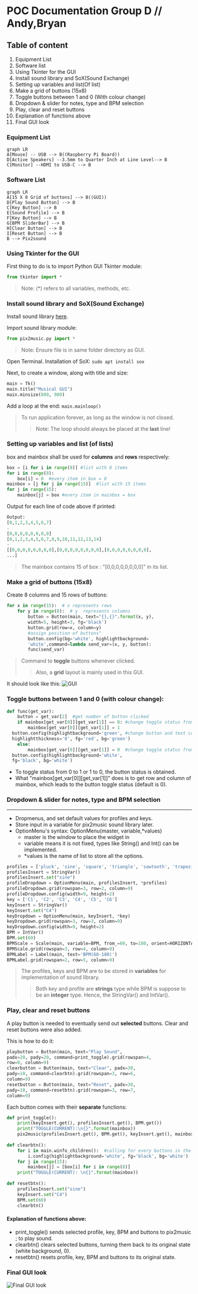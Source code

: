 ﻿# POC Documentation Group D // Andy,Bryan

##	Table of content

1.	Equipment List
2.	Software list
3.	Using Tkinter for the GUI
4.	Install sound library and SoX(Sound Exchange)
5.	Setting up variables and list(Of list)
6.	Make a grid of buttons (15x8)
7.	Toggle buttons between 1 and 0 (With colour change)
8.	Dropdown & slider for notes, type and BPM selection
9. Play, clear and reset buttons
10. Explanation of functions above
11. Final GUI look

###	Equipment List	
```mermaid
graph LR
A[Mouse] -- USB --> B((Raspberry Pi Board))
D[Active Speakers] --3.5mm to Quarter Inch at Line Level--> B
C[Monitor] --HDMI to USB-C --> B
```

###	Software List
```mermaid
graph LR 
A[15 X 8 Grid of buttons] --> B((GUI))
D[Play Sound Button] --> B
C[Key Button] --> B
E[Sound Profile] --> B
F[Key Button] --> B
G[BPM SliderBar] --> B
H[Clear Button] --> B
I[Reset Button] --> B
B --> Pix2sound
```

### Using Tkinter for the GUI
First thing to do is to import Python GUI Tkinter module:
```python
from tkinter import *
```
>Note: (*) refers to all variables, methods, etc.
### Install sound library and SoX(Sound Exchange)
Install sound library [here](https://github.com/huats-club/sorpiart/blob/main/pix2music.py).

Import sound library module:
```python
from pix2music.py import *
```
>Note: Ensure file is in same folder directory as GUI.

Open Terminal.
Installation of SoX:
`sudo apt install sox`

Next, to create a window, along with title and size:
```python
main = Tk()  
main.title("Musical GUI")  
main.minsize(800, 980)
```
Add a loop at the end:
`main.mainloop()`
>To run application forever, as long as the window is not closed.
>>Note: The loop should always be placed at the **last** line!
### Setting up variables and list (of lists)
box and mainbox shall be used for **columns** and **rows** respectively:
```python
box = [i for i in range(8)] #list with 8 items
for i in range(8):  
    box[i] = 0  #every item in box = 0
mainbox = [j for j in range(15)]  #list with 15 items
for j in range(15):  
    mainbox[j] = box #every item in mainbox = box
```
Output for each line of code above if printed:
```python
Output:
[0,1,2,3,4,5,6,7]
-
[0,0,0,0,0,0,0,0]
[0,1,2,3,4,5,6,7,8,9,10,11,12,13,14]
-
[[0,0,0,0,0,0,0,0],[0,0,0,0,0,0,0,0],[0,0,0,0,0,0,0,0],
...]
```
>The mainbox contains 15 of box : "[0,0,0,0,0,0,0,0]" in its list.

### Make a grid of buttons (15x8)
Create 8 columns and 15 rows of buttons:
```python
for x in range(15):  # x represents rows
    for y in range(8):  # y  represents columns
        button = Button(main, text="{},{}".format(x, y),
        width=5, height=3, fg='black')  
        button.grid(row=x, column=y)
        #assign position of buttons^
        button.config(bg='white', highlightbackground=
        'white',command=lambda send_var=(x, y, button):
        func(send_var)
```
>Command to **toggle** buttons whenever clicked.
>>Also, a **grid** layout is mainly used in this GUI.

It should look like this:
![GUI](https://i.imgur.com/aMkjAzJ.png)

### Toggle buttons between 1 and 0 (with colour change):
```python
def func(get_var):  
    button = get_var[2]  #get number of button clicked
    if mainbox[get_var[0]][get_var[1]] == 0: #change toggle status from 0 to 1
        mainbox[get_var[0]][get_var[1]] = 1  
  button.config(highlightbackground='green', #change button and text colour
  highlightthickness='0', fg='red', bg='green')  
    else:  
        mainbox[get_var[0]][get_var[1]] = 0  #change toggle status from 1 to 0
  button.config(highlightbackground='white',
  fg='black', bg='white')                        
```
- To toggle status from 0 to 1 or 1 to 0, the button status is obtained.
- What "mainbox[get_var[0]][get_var[1]]" does is to get row and column of mainbox, which leads to the button toggle status (default is 0).
### Dropdown & slider for notes, type and BPM selection
---
- Dropmenus, and set default values for profiles and keys.
- Store input in a variable for pix2music sound library later.
- OptionMenu's syntax: OptionMenu(master, variable,*values)
  - master is the window to place the widget in
  - variable means it is not fixed, types like String() and Int() can be implemented.
  - *values is the name of list to store all the options.
```python
profiles = ['pluck', 'sine', 'square', 'triangle', 'sawtooth', 'trapezium']  
profilesInsert = StringVar()  
profilesInsert.set("sine")  
profileDropdown = OptionMenu(main, profilesInsert, *profiles)  
profileDropdown.grid(rowspan=3, row=2, column=9)  
profileDropdown.config(width=9, height=2)  
key = ['C1', 'C2', 'C3', 'C4', 'C5', 'C6']  
keyInsert = StringVar()  
keyInsert.set("C4")  
keyDropdown = OptionMenu(main, keyInsert, *key)  
keyDropdown.grid(rowspan=3, row=3, column=9)  
keyDropdown.config(width=9, height=2)  
BPM = IntVar()  
BPM.set(60)  
BPMScale = Scale(main, variable=BPM, from_=60, to=180, orient=HORIZONTAL)  
BPMScale.grid(rowspan=3, row=4, column=9)  
BPMLabel = Label(main, text='BPM(60-180)')  
BPMLabel.grid(rowspan=2, row=5, column=9)
```
>The profiles, keys and BPM are to be stored in **variables** for implementation of sound library.
>>Both key and profile are **strings** type while BPM is suppose to be an **integer** type. Hence, the StringVar() and IntVar(). 

### Play, clear and reset buttons
A play button is needed to eventually send out **selected** buttons. Clear and reset buttons were also added.

This is how to do it:

```python
playbutton = Button(main, text="Play Sound", 
padx=20, pady=20, command=print_toggle).grid(rowspan=4, 
row=0, column=9)  
clearbutton = Button(main, text="Clear", padx=30, 
pady=10, command=clearbtn).grid(rowspan=3, row=6, 
column=9)  
resetbutton = Button(main, text="Reset", padx=30, 
pady=10, command=resetbtn).grid(rowspan=3, row=7, 
column=9)
```
Each button comes with their **separate** functions:
```python
def print_toggle():  
    print(keyInsert.get(), profilesInsert.get(), BPM.get())  
    print("TOGGLE(CURRENT):\n{}".format(mainbox))  
    pix2music(profilesInsert.get(), BPM.get(), keyInsert.get(), mainbox)  
    
def clearbtn():  
    for i in main.winfo_children():  #calling for every buttons in the GUI
        i.config(highlightbackground='white', fg='black', bg='white')  
    for j in range(15):  
        mainbox[j] = [box[i] for i in range(8)]  
    print("TOGGLE(CURRENT): \n{}".format(mainbox))  
  
def resetbtn():  
    profilesInsert.set("sine")  
    keyInsert.set("C4")  
    BPM.set(60)  
    clearbtn()
```
#### Explanation of functions above:
- print_toggle() sends selected profile, key, BPM and buttons to pix2music ; to play sound.
- clearbtn() clears selected buttons, turning them back to its original state (white background, 0).
- resetbtn() resets profile, key, BPM and buttons to its original state.

### Final GUI look
![Final GUI look](https://i.imgur.com/8U81SN8.png)

